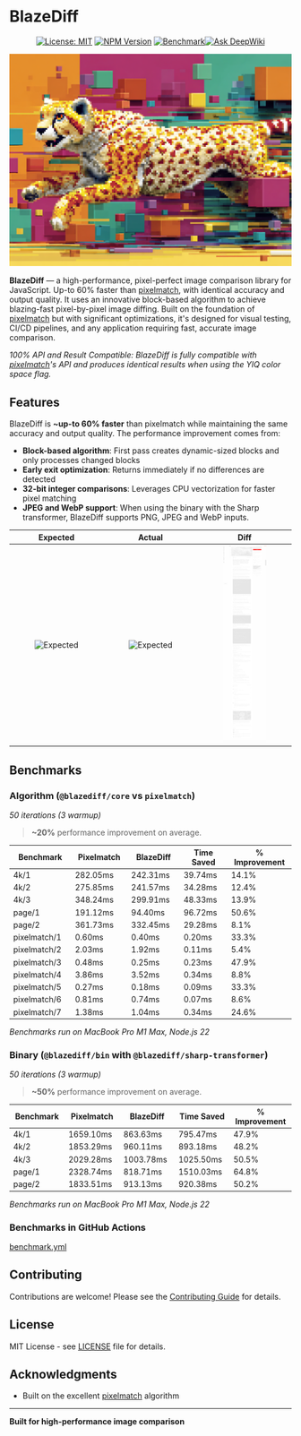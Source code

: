 # BlazeDiff

<div align="center">

[![License: MIT](https://img.shields.io/badge/License-MIT-yellow.svg)](https://opensource.org/licenses/MIT)
[![NPM Version](https://img.shields.io/npm/v/%40blazediff%2Fcore)](https://www.npmjs.com/package/@blazediff/core)
[![Benchmark](https://github.com/teimurjan/blazediff/actions/workflows/benchmark.yml/badge.svg)](https://github.com/teimurjan/blazediff/actions/workflows/benchmark.yml)[![Ask DeepWiki](https://deepwiki.com/badge.svg)](https://deepwiki.com/teimurjan/blazediff)

</div>

<div align="center"><img src="./assets/logo.png" /></div>

**BlazeDiff** — a high-performance, pixel-perfect image comparison library for JavaScript. Up-to 60% faster than [pixelmatch](https://github.com/mapbox/pixelmatch), with identical accuracy and output quality. It uses an innovative block-based algorithm to achieve blazing-fast pixel-by-pixel image diffing. Built on the foundation of [pixelmatch](https://github.com/mapbox/pixelmatch) but with significant optimizations, it's designed for visual testing, CI/CD pipelines, and any application requiring fast, accurate image comparison.

*100% API and Result Compatible: BlazeDiff is fully compatible with [pixelmatch](https://github.com/mapbox/pixelmatch)'s API and produces identical results when using the YIQ color space flag.*

## Features

BlazeDiff is **~up-to 60% faster** than pixelmatch while maintaining the same accuracy and output quality. The performance improvement comes from:

- **Block-based algorithm**: First pass creates dynamic-sized blocks and only processes changed blocks
- **Early exit optimization**: Returns immediately if no differences are detected
- **32-bit integer comparisons**: Leverages CPU vectorization for faster pixel matching
- **JPEG and WebP support**: When using the binary with the Sharp transformer, BlazeDiff supports PNG, JPEG and WebP inputs.

<table>
  <thead>
    <tr>
      <th width="33.3%">Expected</th>
      <th width="33.3%">Actual</th>
      <th width="33.3%">Diff</th>
    </tr>
  </thead>
  <tbody>
    <tr>
      <td align="center"><img src="./assets/1a.jpeg" alt="Expected" width="50%" /></td>
      <td align="center"><img src="./assets/1b.jpeg" alt="Expected" width="50%" /></td>
      <td align="center"><img src="./assets/1diff.png" alt="Expected" width="50%" /></td>
    </tr>
  </tbody>
</table>


## Benchmarks

### Algorithm (`@blazediff/core` vs `pixelmatch`)

*50 iterations (3 warmup)*

> **~20%** performance improvement on average.

<table>
  <thead>
    <tr>
      <th width="500">Benchmark</th>
      <th width="500">Pixelmatch</th>
      <th width="500">BlazeDiff</th>
      <th width="500">Time Saved</th>
      <th width="500">% Improvement</th>
    </tr>
  </thead>
  <tbody>
    <tr>
      <td>4k/1</td>
      <td>282.05ms</td>
      <td>242.31ms</td>
      <td>39.74ms</td>
      <td>14.1%</td>
    </tr>
    <tr>
      <td>4k/2</td>
      <td>275.85ms</td>
      <td>241.57ms</td>
      <td>34.28ms</td>
      <td>12.4%</td>
    </tr>
    <tr>
      <td>4k/3</td>
      <td>348.24ms</td>
      <td>299.91ms</td>
      <td>48.33ms</td>
      <td>13.9%</td>
    </tr>
    <tr>
      <td>page/1</td>
      <td>191.12ms</td>
      <td>94.40ms</td>
      <td>96.72ms</td>
      <td>50.6%</td>
    </tr>
    <tr>
      <td>page/2</td>
      <td>361.73ms</td>
      <td>332.45ms</td>
      <td>29.28ms</td>
      <td>8.1%</td>
    </tr>
    <tr>
      <td>pixelmatch/1</td>
      <td>0.60ms</td>
      <td>0.40ms</td>
      <td>0.20ms</td>
      <td>33.3%</td>
    </tr>
    <tr>
      <td>pixelmatch/2</td>
      <td>2.03ms</td>
      <td>1.92ms</td>
      <td>0.11ms</td>
      <td>5.4%</td>
    </tr>
    <tr>
      <td>pixelmatch/3</td>
      <td>0.48ms</td>
      <td>0.25ms</td>
      <td>0.23ms</td>
      <td>47.9%</td>
    </tr>
    <tr>
      <td>pixelmatch/4</td>
      <td>3.86ms</td>
      <td>3.52ms</td>
      <td>0.34ms</td>
      <td>8.8%</td>
    </tr>
    <tr>
      <td>pixelmatch/5</td>
      <td>0.27ms</td>
      <td>0.18ms</td>
      <td>0.09ms</td>
      <td>33.3%</td>
    </tr>
    <tr>
      <td>pixelmatch/6</td>
      <td>0.81ms</td>
      <td>0.74ms</td>
      <td>0.07ms</td>
      <td>8.6%</td>
    </tr>
    <tr>
      <td>pixelmatch/7</td>
      <td>1.38ms</td>
      <td>1.04ms</td>
      <td>0.34ms</td>
      <td>24.6%</td>
    </tr>
  </tbody>
</table>

*Benchmarks run on MacBook Pro M1 Max, Node.js 22*

### Binary (`@blazediff/bin` with `@blazediff/sharp-transformer`)

*50 iterations (3 warmup)*

> **~50%** performance improvement on average.

<table>
  <thead>
    <tr>
      <th width="500">Benchmark</th>
      <th width="500">Pixelmatch</th>
      <th width="500">BlazeDiff</th>
      <th width="500">Time Saved</th>
      <th width="500">% Improvement</th>
    </tr>
  </thead>
  <tbody>
    <tr>
      <td>4k/1</td>
      <td>1659.10ms</td>
      <td>863.63ms</td>
      <td>795.47ms</td>
      <td>47.9%</td>
    </tr>
    <tr>
      <td>4k/2</td>
      <td>1853.29ms</td>
      <td>960.11ms</td>
      <td>893.18ms</td>
      <td>48.2%</td>
    </tr>
    <tr>
      <td>4k/3</td>
      <td>2029.28ms</td>
      <td>1003.78ms</td>
      <td>1025.50ms</td>
      <td>50.5%</td>
    </tr>
    <tr>
      <td>page/1</td>
      <td>2328.74ms</td>
      <td>818.71ms</td>
      <td>1510.03ms</td>
      <td>64.8%</td>
    </tr>
    <tr>
      <td>page/2</td>
      <td>1833.51ms</td>
      <td>913.13ms</td>
      <td>920.38ms</td>
      <td>50.2%</td>
    </tr>
  </tbody>
</table>

*Benchmarks run on MacBook Pro M1 Max, Node.js 22*

### Benchmarks in GitHub Actions

[benchmark.yml](https://github.com/teimurjan/blazediff/actions/workflows/benchmark.yml)

## Contributing

Contributions are welcome! Please see the [Contributing Guide](CONTRIBUTING.md) for details.

## License

MIT License - see [LICENSE](LICENSE) file for details.

## Acknowledgments

- Built on the excellent [pixelmatch](https://github.com/mapbox/pixelmatch) algorithm

---

**Built for high-performance image comparison**

